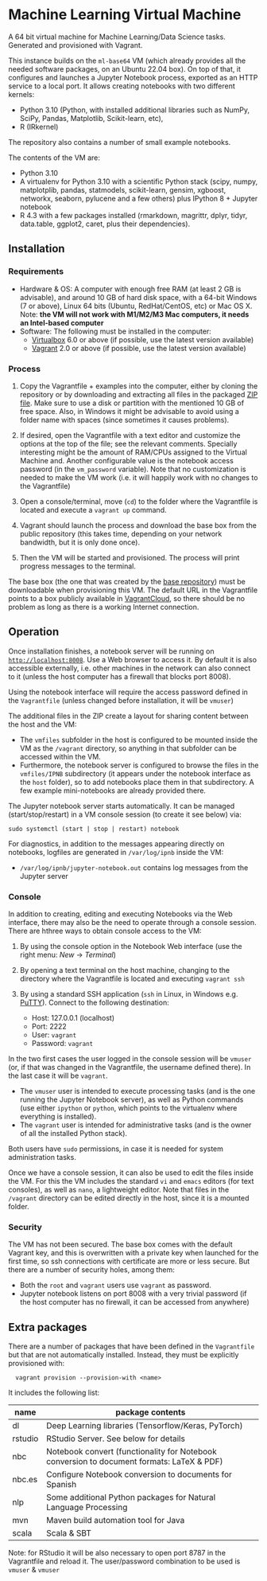 # Machine Learning Virtual Machine

A 64 bit virtual machine for Machine Learning/Data Science tasks. 
Generated and provisioned with Vagrant.

This instance builds on the `ml-base64` VM (which already provides all 
the needed software packages, on an Ubuntu 22.04 box). On top of that, it
configures and launches a Jupyter Notebook process, exported as an HTTP service
to a local port. It allows creating notebooks with two different kernels:
  * Python 3.10 (Python, with installed additional libraries such as NumPy, SciPy,
    Pandas, Matplotlib, Scikit-learn, etc), 
  * R (IRkernel)

The repository also contains a number of small example notebooks.

The contents of the VM are:
* Python 3.10
* A virtualenv for Python 3.10 with a scientific Python stack (scipy, numpy, matplotplib, pandas, statmodels, scikit-learn, gensim, xgboost, networkx, seaborn, pylucene and a few others) plus IPython 8 + Jupyter notebook
* R 4.3 with a few packages installed (rmarkdown, magrittr, dplyr, tidyr, data.table, ggplot2, caret, plus their dependencies).


## Installation

### Requirements

* Hardware & OS: A computer with enough free RAM (at least 2 GB is advisable), 
  and around 10 GB of hard disk space, with a 64-bit Windows (7 or above), 
  Linux 64 bits (Ubuntu, RedHat/CentOS, etc) or Mac OS X. Note: **the VM will
  not work with M1/M2/M3 Mac computers, it needs an Intel-based computer**
* Software: The following must be installed in the computer:
  * [Virtualbox](https://www.virtualbox.org/) 6.0 or above (if possible, use the latest version available)
  * [Vagrant](https://www.vagrantup.com/) 2.0 or above (if possible, use the latest version available)

### Process

1. Copy the Vagrantfile + examples into the computer, either by cloning the 
   repository or by downloading and extracting all files in the packaged
   [ZIP file](https://github.com/paulovn/ml-vm-notebook/archive/uned.zip). 
   Make sure to use a disk or partition with the mentioned 10 GB of free space.
   Also, in Windows it might be advisable to avoid using a folder name with
   spaces (since sometimes it causes problems).

2. If desired, open the Vagrantfile with a text editor and customize the 
   options at the top of the file; see the relevant comments. 
   Specially interesting might be the amount of RAM/CPUs assigned to the
   Virtual Machine and. Another configurable value is the notebook
   access password (in the `vm_password` variable).
   Note that no customization is needed to make the VM work (i.e. it will 
   happily work with no changes to the Vagrantfile)

3. Open a console/terminal, move (`cd`) to the folder where the Vagrantfile is
   located and execute a `vagrant up` command.

4. Vagrant should launch the process and download the base box from the public
   repository (this takes time, depending on your network bandwidth, but it is
   only done once).

5. Then the VM will be started and provisioned. The process will print progress
   messages to the terminal.

The base box (the one that was created by the [base repository](https://github.com/paulovn/machine-learning-vm)) must be downloadable when provisioning this VM. The
default URL in the Vagrantfile points to a box publicly available in 
[VagrantCloud](https://app.vagrantup.com/paulovn/boxes/ml-base64),
so there should be no problem as long as there is a working Internet connection.


## Operation

Once installation finishes, a notebook server will be running on
[`http://localhost:8008`](http://localhost:8008). Use a Web browser to
access it. By default it is also accessible externally, i.e. other machines in
the network can also connect to it (unless the host computer has a firewall that
blocks port 8008).

Using the notebook interface will require the access password defined in
the `Vagrantfile` (unless changed before installation, it will be `vmuser`)

The additional files in the ZIP create a layout for sharing content between
the host and the VM:
 * The `vmfiles` subfolder in the host is configured to be mounted inside
   the VM as the `/vagrant` directory, so anything in that subfolder can be 
   accessed within the VM.
 * Furthermore, the notebook server is configured to browse the files in the
   `vmfiles/IPNB` subdirectory (it appears under the notebook interface as the
   `host` folder), so to add notebooks place them in that subdirectory. A few
   example mini-notebooks are already provided there.

The Jupyter notebook server starts automatically. It can be managed
(start/stop/restart) in a VM console session (to create it see below) via:

    sudo systemctl (start | stop | restart) notebook

For diagnostics, in addition to the messages appearing directly on notebooks,
logfiles are generated in `/var/log/ipnb` inside the VM:
 * `/var/log/ipnb/jupyter-notebook.out` contains log messages from the
   Jupyter server

### Console

In addition to creating, editing and executing Notebooks via the Web interface,
there may also be the need to operate through a console session. There are
hthree ways to obtain console access to the VM:

1. By using the console option in the Notebook Web interface (use the right
   menu: *New* -> *Terminal*)

2. By opening a text terminal on the host machine, changing to the directory
   where the Vagrantfile is located and executing `vagrant ssh`

3. By using a standard SSH application (`ssh` in Linux, in Windows e.g. 
   [PuTTY](http://www.putty.org/)). Connect to the following destination:
    - Host: 127.0.0.1 (localhost)
    - Port: 2222
    - User: `vagrant`
    - Password: `vagrant`

In the two first cases the user logged in the console session will be `vmuser`
(or, if that was changed in the Vagrantfile, the username defined there). In the
last case it will be `vagrant`. 
* The `vmuser` user is intended to execute processing tasks (and is the one 
  running the Jupyter Notebook server), as well as Python commands (use either
  `ipython` or `python`, which points to the virtualenv where everything is 
  installed).
* The `vagrant` user is intended for administrative tasks (and is the owner of
  all the installed Python stack).

Both users have `sudo` permissions, in case it is needed for system 
administration tasks.

Once we have a console session, it can also be used to edit the files inside
the VM. For this the  VM includes the standard `vi` and `emacs` editors (for
text consoles), as well as `nano`, a lightweight editor. Note that files in the
`/vagrant` directory can be edited directly in the host, since it is a mounted
folder.


### Security

The VM has not been secured. The base box comes with the default Vagrant key,
and this is overwritten with a private key when launched for the first time, so
ssh connections with certificate are more or less secure. But there are a number
of security holes, among them:
  * Both the `root` and `vagrant` users use `vagrant` as password.
  * Jupyter notebook listens on port 8008 with a very trivial password
    (if the host computer has no firewall, it can be accessed from anywhere)

## Extra packages

There are a number of packages that have been defined in the `Vagrantfile` but
that are not automatically installed. Instead, they must be explicitly
provisioned with:

      vagrant provision --provision-with <name>

It includes the following list:

| name | package contents |
| ---- | ---------------- |
| dl | Deep Learning libraries (Tensorflow/Keras, PyTorch) |
| rstudio | RStudio Server. See below for details |
| nbc | Notebook convert (functionality for Notebook conversion to document formats: LaTeX & PDF) |
| nbc.es | Configure Notebook conversion to documents for Spanish |
| nlp | Some additional Python packages for Natural Language Processing |
| mvn | Maven build automation tool for Java |
| scala  | Scala & SBT |


Note: for RStudio it will be also necessary to open port 8787 in the
Vagrantfile and reload it. The user/password combination to be used is `vmuser`
& `vmuser`

